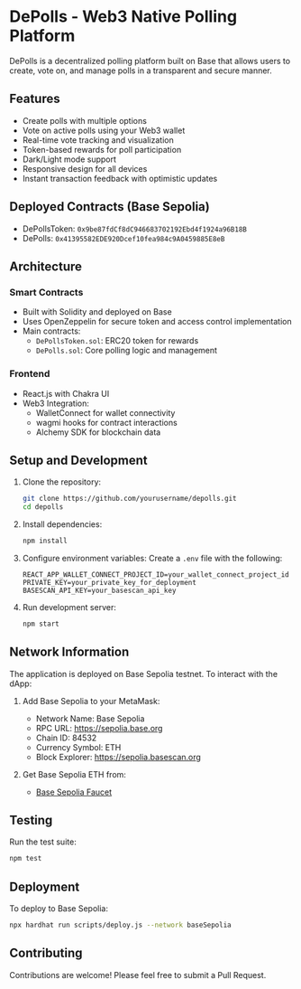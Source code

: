# DePolls - Web3 Native Polling Platform

DePolls is a decentralized polling platform built on Base that allows users to create, vote on, and manage polls in a transparent and secure manner.

## Features

- Create polls with multiple options
- Vote on active polls using your Web3 wallet
- Real-time vote tracking and visualization
- Token-based rewards for poll participation
- Dark/Light mode support
- Responsive design for all devices
- Instant transaction feedback with optimistic updates

## Deployed Contracts (Base Sepolia)

- DePollsToken: `0x9be87fdCf8dC946683702192Ebd4f1924a96B18B`
- DePolls: `0x41395582EDE920Dcef10fea984c9A0459885E8eB`

## Architecture

### Smart Contracts
- Built with Solidity and deployed on Base
- Uses OpenZeppelin for secure token and access control implementation
- Main contracts:
  - `DePollsToken.sol`: ERC20 token for rewards
  - `DePolls.sol`: Core polling logic and management

### Frontend
- React.js with Chakra UI
- Web3 Integration:
  - WalletConnect for wallet connectivity
  - wagmi hooks for contract interactions
  - Alchemy SDK for blockchain data

## Setup and Development

1. Clone the repository:
   ```bash
   git clone https://github.com/yourusername/depolls.git
   cd depolls
   ```

2. Install dependencies:
   ```bash
   npm install
   ```

3. Configure environment variables:
   Create a `.env` file with the following:
   ```
   REACT_APP_WALLET_CONNECT_PROJECT_ID=your_wallet_connect_project_id
   PRIVATE_KEY=your_private_key_for_deployment
   BASESCAN_API_KEY=your_basescan_api_key
   ```

4. Run development server:
   ```bash
   npm start
   ```

## Network Information

The application is deployed on Base Sepolia testnet. To interact with the dApp:

1. Add Base Sepolia to your MetaMask:
   - Network Name: Base Sepolia
   - RPC URL: https://sepolia.base.org
   - Chain ID: 84532
   - Currency Symbol: ETH
   - Block Explorer: https://sepolia.basescan.org

2. Get Base Sepolia ETH from:
   - [Base Sepolia Faucet](https://www.coinbase.com/faucets/base-sepolia-faucet)

## Testing

Run the test suite:
```bash
npm test
```

## Deployment

To deploy to Base Sepolia:
```bash
npx hardhat run scripts/deploy.js --network baseSepolia
```

## Contributing

Contributions are welcome! Please feel free to submit a Pull Request. 